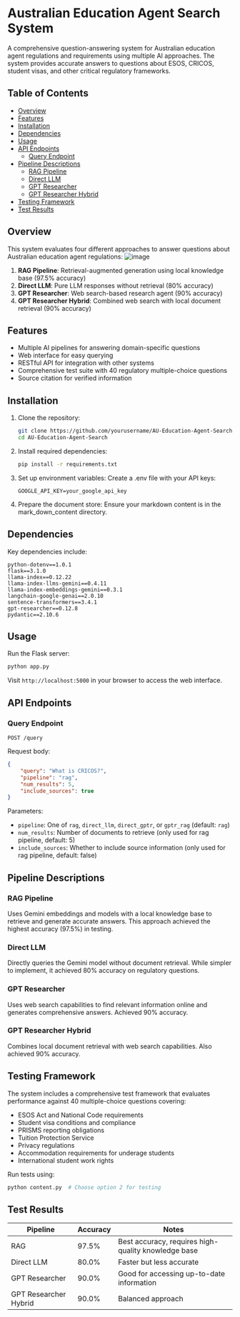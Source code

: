 # Australian Education Agent Search System

A comprehensive question-answering system for Australian education agent regulations and requirements using multiple AI approaches. The system provides accurate answers to questions about ESOS, CRICOS, student visas, and other critical regulatory frameworks.

## Table of Contents
- [Overview](#overview)
- [Features](#features)
- [Installation](#installation)
- [Dependencies](#dependencies)
- [Usage](#usage)
- [API Endpoints](#api-endpoints)
    - [Query Endpoint](#query-endpoint)
- [Pipeline Descriptions](#pipeline-descriptions)
    - [RAG Pipeline](#rag-pipeline)
    - [Direct LLM](#direct-llm)
    - [GPT Researcher](#gpt-researcher)
    - [GPT Researcher Hybrid](#gpt-researcher-hybrid)
- [Testing Framework](#testing-framework)
- [Test Results](#test-results)

## Overview

This system evaluates four different approaches to answer questions about Australian education agent regulations:
![image](https://github.com/user-attachments/assets/d48e2cc9-e44d-4f52-b453-2d77e8e56339)

1. **RAG Pipeline**: Retrieval-augmented generation using local knowledge base (97.5% accuracy)
2. **Direct LLM**: Pure LLM responses without retrieval (80% accuracy)
3. **GPT Researcher**: Web search-based research agent (90% accuracy)
4. **GPT Researcher Hybrid**: Combined web search with local document retrieval (90% accuracy)

## Features

- Multiple AI pipelines for answering domain-specific questions
- Web interface for easy querying
- RESTful API for integration with other systems
- Comprehensive test suite with 40 regulatory multiple-choice questions
- Source citation for verified information

## Installation

1. Clone the repository:
     ```bash
     git clone https://github.com/yourusername/AU-Education-Agent-Search.git
     cd AU-Education-Agent-Search
     ```

2. Install required dependencies:
     ```bash
     pip install -r requirements.txt
     ```

3. Set up environment variables:
     Create a .env file with your API keys:
     ```
     GOOGLE_API_KEY=your_google_api_key
     ```

4. Prepare the document store:
     Ensure your markdown content is in the mark_down_content directory.

## Dependencies

Key dependencies include:
```
python-dotenv==1.0.1
flask==3.1.0
llama-index==0.12.22
llama-index-llms-gemini==0.4.11
llama-index-embeddings-gemini==0.3.1
langchain-google-genai==2.0.10
sentence-transformers==3.4.1
gpt-researcher==0.12.8
pydantic==2.10.6
```

## Usage

Run the Flask server:
```bash
python app.py
```

Visit `http://localhost:5000` in your browser to access the web interface.

## API Endpoints

### Query Endpoint

```
POST /query
```

Request body:
```json
{
    "query": "What is CRICOS?",
    "pipeline": "rag",
    "num_results": 5,
    "include_sources": true
}
```

Parameters:
- `pipeline`: One of `rag`, `direct_llm`, `direct_gptr`, or `gptr_rag` (default: `rag`)
- `num_results`: Number of documents to retrieve (only used for rag pipeline, default: 5)
- `include_sources`: Whether to include source information (only used for rag pipeline, default: false)

## Pipeline Descriptions

### RAG Pipeline
Uses Gemini embeddings and models with a local knowledge base to retrieve and generate accurate answers. This approach achieved the highest accuracy (97.5%) in testing.

### Direct LLM
Directly queries the Gemini model without document retrieval. While simpler to implement, it achieved 80% accuracy on regulatory questions.

### GPT Researcher
Uses web search capabilities to find relevant information online and generates comprehensive answers. Achieved 90% accuracy.

### GPT Researcher Hybrid
Combines local document retrieval with web search capabilities. Also achieved 90% accuracy.

## Testing Framework

The system includes a comprehensive test framework that evaluates performance against 40 multiple-choice questions covering:
- ESOS Act and National Code requirements
- Student visa conditions and compliance
- PRISMS reporting obligations
- Tuition Protection Service
- Privacy regulations
- Accommodation requirements for underage students
- International student work rights

Run tests using:
```bash
python content.py  # Choose option 2 for testing
```

## Test Results

| Pipeline | Accuracy | Notes |
|----------|----------|-------|
| RAG | 97.5% | Best accuracy, requires high-quality knowledge base |
| Direct LLM | 80.0% | Faster but less accurate |
| GPT Researcher | 90.0% | Good for accessing up-to-date information |
| GPT Researcher Hybrid | 90.0% | Balanced approach |
